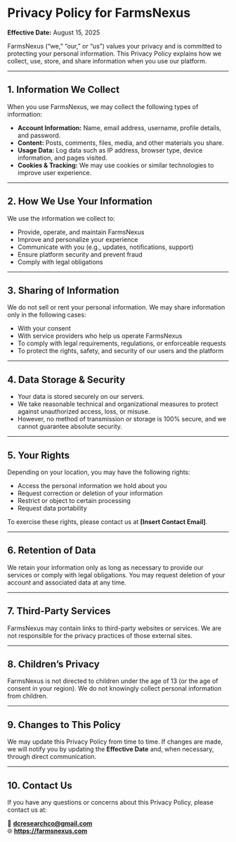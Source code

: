 # Privacy Policy for FarmsNexus

**Effective Date:** August 15, 2025

FarmsNexus (“we,” “our,” or “us”) values your privacy and is committed to protecting your personal information. This Privacy Policy explains how we collect, use, store, and share information when you use our platform.

---

## 1. Information We Collect
When you use FarmsNexus, we may collect the following types of information:

- **Account Information:** Name, email address, username, profile details, and password.  
- **Content:** Posts, comments, files, media, and other materials you share.  
- **Usage Data:** Log data such as IP address, browser type, device information, and pages visited.  
- **Cookies & Tracking:** We may use cookies or similar technologies to improve user experience.  

---

## 2. How We Use Your Information
We use the information we collect to:  

- Provide, operate, and maintain FarmsNexus  
- Improve and personalize your experience  
- Communicate with you (e.g., updates, notifications, support)  
- Ensure platform security and prevent fraud  
- Comply with legal obligations  

---

## 3. Sharing of Information
We do not sell or rent your personal information. We may share information only in the following cases:  

- With your consent  
- With service providers who help us operate FarmsNexus  
- To comply with legal requirements, regulations, or enforceable requests  
- To protect the rights, safety, and security of our users and the platform  

---

## 4. Data Storage & Security
- Your data is stored securely on our servers.  
- We take reasonable technical and organizational measures to protect against unauthorized access, loss, or misuse.  
- However, no method of transmission or storage is 100% secure, and we cannot guarantee absolute security.  

---

## 5. Your Rights
Depending on your location, you may have the following rights:  

- Access the personal information we hold about you  
- Request correction or deletion of your information  
- Restrict or object to certain processing  
- Request data portability  

To exercise these rights, please contact us at **[Insert Contact Email]**.  

---

## 6. Retention of Data
We retain your information only as long as necessary to provide our services or comply with legal obligations. You may request deletion of your account and associated data at any time.  

---

## 7. Third-Party Services
FarmsNexus may contain links to third-party websites or services. We are not responsible for the privacy practices of those external sites.  

---

## 8. Children’s Privacy
FarmsNexus is not directed to children under the age of 13 (or the age of consent in your region). We do not knowingly collect personal information from children.  

---

## 9. Changes to This Policy
We may update this Privacy Policy from time to time. If changes are made, we will notify you by updating the **Effective Date** and, when necessary, through direct communication.  

---

## 10. Contact Us
If you have any questions or concerns about this Privacy Policy, please contact us at:  

📧 **dcresearchco@gmail.com**  
🌐 **https://farmsnexus.com**

